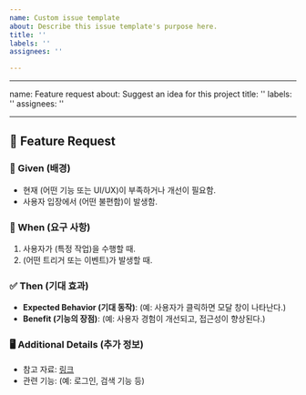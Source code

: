```yaml
---
name: Custom issue template
about: Describe this issue template's purpose here.
title: ''
labels: ''
assignees: ''

---
```


---
name: Feature request
about: Suggest an idea for this project
title: ''
labels: ''
assignees: ''

---

## 🚀 Feature Request

### 📌 Given (배경)
<!-- 현재 문제점이나 개선이 필요한 점을 설명해주세요. -->
- 현재 (어떤 기능 또는 UI/UX)이 부족하거나 개선이 필요함.
- 사용자 입장에서 (어떤 불편함)이 발생함.

### 🔄 When (요구 사항)
<!-- 제안하는 기능이 어떤 상황에서 필요한지 설명해주세요. -->
1. 사용자가 (특정 작업)을 수행할 때.
2. (어떤 트리거 또는 이벤트)가 발생할 때.

### ✅ Then (기대 효과)
<!-- 기대하는 결과나 개선점을 설명해주세요. -->
- **Expected Behavior (기대 동작)**: (예: 사용자가 클릭하면 모달 창이 나타난다.)
- **Benefit (기능의 장점)**: (예: 사용자 경험이 개선되고, 접근성이 향상된다.)

### 🖥️ Additional Details (추가 정보)
<!-- 관련 스크린샷, 참고 링크, 또는 추가 설명이 필요하면 작성해주세요. -->
- 참고 자료: [링크](https://example.com)
- 관련 기능: (예: 로그인, 검색 기능 등)

